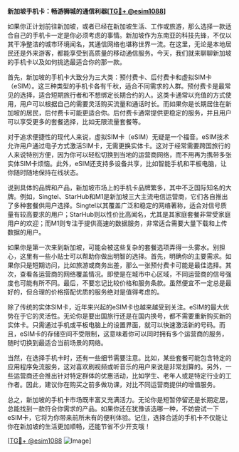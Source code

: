**新加坡手机卡：畅游狮城的通信利器[[TG💪+ @esim1088](https://t.me/s/esim1088)]**

如果你正计划前往新加坡，或者已经在新加坡生活、工作或旅游，那么选择一款适合自己的手机卡一定是你必须考虑的事情。新加坡作为东南亚的科技先锋，不仅以其干净整洁的城市环境闻名，其通信网络也堪称世界一流。在这里，无论是本地居民还是外来游客，都能享受到高质量的移动通信服务。今天，我们就来聊聊新加坡的手机卡以及如何挑选最适合你的那一款。

首先，新加坡的手机卡大致分为三大类：预付费卡、后付费卡和虚拟SIM卡（eSIM）。这三种类型的手机卡各有千秋，适合不同需求的人群。预付费卡是最常见的选择，适合短期旅行者和不想绑定长期合约的人。这类卡通常以充值的方式使用，用户可以根据自己的需要灵活购买流量和通话时长。而如果你是长期居住在新加坡的居民，后付费卡可能更适合你。后付费卡通常提供更稳定的服务，并且用户可以享受更多的套餐选择，比如无限流量套餐等。

对于追求便捷性的现代人来说，虚拟SIM卡（eSIM）无疑是一个福音。eSIM技术允许用户通过电子方式激活SIM卡，无需更换实体卡。这对于经常需要跨国旅行的人来说特别方便，因为你可以轻松切换到当地的运营商网络，而不用再为携带多张实体SIM卡烦恼。此外，eSIM还支持多设备共享，比如智能手机和平板电脑，让你随时随地保持在线状态。

说到具体的品牌和产品，新加坡市场上的手机卡品牌繁多，其中不乏国际知名的大牌。例如，Singtel、StarHub和M1是新加坡三大主流电信运营商，它们各自推出了多种套餐供用户选择。Singtel以其覆盖广泛和稳定的网络著称，适合对信号质量有较高要求的用户；StarHub则以性价比高闻名，尤其是其家庭套餐非常受家庭用户的欢迎；而M1则专注于提供高速的数据服务，非常适合需要大量下载和上传数据的用户。

如果你是第一次来到新加坡，可能会被这些复杂的套餐选项弄得一头雾水。别担心，这里有一些小贴士可以帮助你做出明智的选择。首先，明确你的主要需求。如果你只是短期访问，比如旅游或商务出差，那么一张预付费卡可能是最佳选择。其次，查看各运营商的网络覆盖情况。即使是在城市中心区域，不同运营商的信号强度也可能有所不同。最后，不要忘记比较价格和服务条款。虽然便宜不一定总是最好的，但合理的价格搭配优质的服务绝对是值得考虑的。

除了传统的实体SIM卡，近年来兴起的eSIM卡也越来越受到关注。eSIM的最大优势在于它的灵活性。无论你是要出国旅行还是在国内换号，都不需要重新购买新的实体卡。只需通过手机或平板电脑上的设置界面，就可以快速激活新的号码。而且，eSIM卡的存储空间不受限制，这意味着你可以同时拥有多个运营商的服务，随时切换到最适合当前场景的网络。

当然，在选择手机卡时，还有一些细节需要注意。比如，某些套餐可能包含特定的应用程序免流服务，这对喜欢刷视频或听音乐的用户来说是非常划算的。另外，一些运营商还会推出针对特定群体的优惠活动，比如学生、老年人或是特定行业的工作者。因此，建议你在购买之前多做功课，对比不同运营商提供的增值服务。

总之，新加坡的手机卡市场既丰富又充满活力。无论你是短暂停留还是长期定居，总能找到一款符合你需求的产品。如果你还在犹豫该选哪一种，不妨尝试一下eSIM卡，它将为你带来前所未有的便利体验。记住，选择合适的手机卡不仅能让你在新加坡的生活更加顺畅，还能节省不少开支哦！

[[TG💪+ @esim1088](https://t.me/s/esim1088) ![Image](https://i.postimg.cc/4NQfJmqS/Snipaste-2025-05-13-00-14-12.png)]